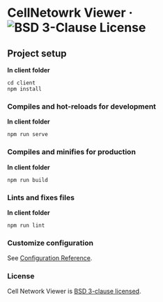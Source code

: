 # CellNetowrk Viewer &middot; ![BSD 3-Clause License](https://img.shields.io/badge/License-BSD%203--Clause-blue.svg)


## Project setup
**In client folder**
```
cd client
npm install
```

### Compiles and hot-reloads for development
**In client folder**
```
npm run serve
```

### Compiles and minifies for production
**In client folder**
```
npm run build
```

### Lints and fixes files
**In client folder**
```
npm run lint
```

### Customize configuration
See [Configuration Reference](https://cli.vuejs.org/config/).

### License

Cell Network Viewer is [BSD 3-clause licensed](./LICENSE).
